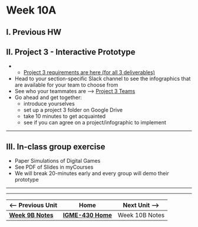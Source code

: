 # Week 10A

## I. Previous HW

## II. Project 3 - Interactive Prototype
- - [Project 3 requirements are here (for all 3 deliverables)](../documents/p3-interactive-prototype.md)
- Head to your section-specific Slack channel to see the infographics that are available for your team to choose from
- See who your teammates are --> [Project 3 Teams](../documents/p3-teams.md)
- Go ahead and get together:
  - introduce yourselves
  - set up a project 3 folder on Google Drive
  - take 10 minutes to get acquainted
  - see if you can agree on a project/infographic to implement

---

## III. In-class group exercise

- Paper Simulations of Digital Games
- See PDF of Slides in myCourses
- We will break 20-minutes early and every group will demo their prototype

---
---

| <-- Previous Unit | Home | Next Unit -->
| --- | --- | --- 
|  [**Week 9B Notes**](9B.md)  |  [**IGME-430 Home**](../) | Week 10B Notes
